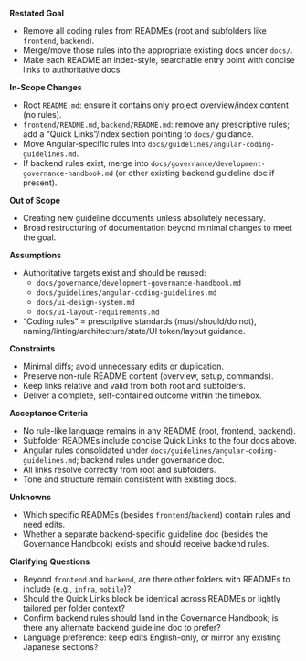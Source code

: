 **Restated Goal**
- Remove all coding rules from READMEs (root and subfolders like `frontend`, `backend`).
- Merge/move those rules into the appropriate existing docs under `docs/`.
- Make each README an index-style, searchable entry point with concise links to authoritative docs.

**In-Scope Changes**
- Root `README.md`: ensure it contains only project overview/index content (no rules).
- `frontend/README.md`, `backend/README.md`: remove any prescriptive rules; add a “Quick Links”/index section pointing to `docs/` guidance.
- Move Angular-specific rules into `docs/guidelines/angular-coding-guidelines.md`.
- If backend rules exist, merge into `docs/governance/development-governance-handbook.md` (or other existing backend guideline doc if present).

**Out of Scope**
- Creating new guideline documents unless absolutely necessary.
- Broad restructuring of documentation beyond minimal changes to meet the goal.

**Assumptions**
- Authoritative targets exist and should be reused:
  - `docs/governance/development-governance-handbook.md`
  - `docs/guidelines/angular-coding-guidelines.md`
  - `docs/ui-design-system.md`
  - `docs/ui-layout-requirements.md`
- “Coding rules” = prescriptive standards (must/should/do not), naming/linting/architecture/state/UI token/layout guidance.

**Constraints**
- Minimal diffs; avoid unnecessary edits or duplication.
- Preserve non-rule README content (overview, setup, commands).
- Keep links relative and valid from both root and subfolders.
- Deliver a complete, self-contained outcome within the timebox.

**Acceptance Criteria**
- No rule-like language remains in any README (root, frontend, backend).
- Subfolder READMEs include concise Quick Links to the four docs above.
- Angular rules consolidated under `docs/guidelines/angular-coding-guidelines.md`; backend rules under governance doc.
- All links resolve correctly from root and subfolders.
- Tone and structure remain consistent with existing docs.

**Unknowns**
- Which specific READMEs (besides `frontend`/`backend`) contain rules and need edits.
- Whether a separate backend-specific guideline doc (besides the Governance Handbook) exists and should receive backend rules.

**Clarifying Questions**
- Beyond `frontend` and `backend`, are there other folders with READMEs to include (e.g., `infra`, `mobile`)?
- Should the Quick Links block be identical across READMEs or lightly tailored per folder context?
- Confirm backend rules should land in the Governance Handbook; is there any alternate backend guideline doc to prefer?
- Language preference: keep edits English-only, or mirror any existing Japanese sections?